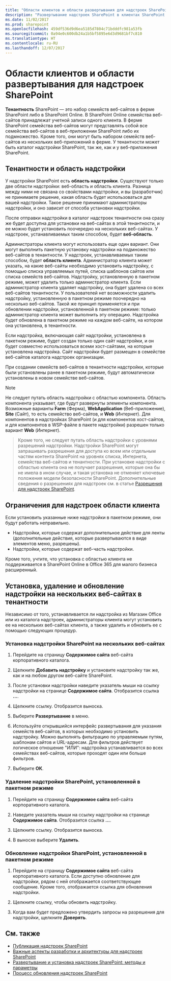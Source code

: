 ```yaml
---
title: "Области клиентов и области развертывания для надстроек SharePoint"
description: "Развертывание надстроек SharePoint в клиентах SharePoint области клиента и веб-области."
ms.date: 11/02/2017
ms.prod: sharepoint
ms.openlocfilehash: 459df536d9d6ea5185d7804c71bdddfc981a53fb
ms.sourcegitcommit: 0a94e0c600db24a1b5bf5895e6d3d9681bf7c810
ms.translationtype: HT
ms.contentlocale: ru-RU
ms.lasthandoff: 12/07/2017
---
```

# <a name="tenancies-and-deployment-scopes-for-sharepoint-add-ins"></a>Области клиентов и области развертывания для надстроек SharePoint

**Тенантность** SharePoint — это набор семейств веб-сайтов в ферме SharePoint либо в SharePoint Online. В SharePoint Online семейства веб-сайтов принадлежат учетной записи одного клиента. В ферме SharePoint семейства веб-сайтов могут представлять собой все семейства веб-сайтов в веб-приложении SharePoint либо их подмножество. Кроме того, они могут быть набором семейств веб-сайтов из нескольких веб-приложений в ферме. У тенантности может быть каталог надстройки SharePoint, так же, как и у веб-приложения SharePoint.

<a name="AppScope"> </a>
## <a name="tenancies-and-add-in-scope"></a>Тенантности и область надстройки

У надстройки SharePoint есть **область надстройки**. Существуют только две области надстройки: веб-область и область клиента. Разница между ними не связана со свойствами надстройки, и вы (разработчик) не принимаете решение, какая область будет использоваться для вашей надстройки. Такое решение принимают администраторы надстройки, и оно зависит от способа установки надстройки. 

После отправки надстройки в каталог надстроек тенантности она сразу же будет доступна для установки на веб-сайтах в этой тенантности, и ее можно будет установить поочередно на нескольких веб-сайтах. У надстроек, устанавливаемых таким способом, будет **веб-область**. 

Администраторы клиента могут использовать еще один вариант. Они могут выполнить пакетную установку надстройки на подмножество веб-сайтов в тенантности. У надстроек, устанавливаемых таким способом, будет **область клиента**. Администратор клиента может указать, на какие веб-сайты необходимо установить надстройку, с помощью списка управляемых путей, списка шаблонов сайтов или списка семейств веб-сайтов. Надстройку, установленную в пакетном режиме, может удалить только администратор клиента. Если администратор клиента удаляет надстройку, она будет удалена со всех веб-сайтов тенантности. У пользователей нет возможности удалить надстройку, установленную в пакетном режиме поочередно на несколько веб-сайтов. Такой же принцип применяется и при обновлении надстройки, установленной в пакетном режиме: только администратор клиента может выполнить эту операцию. Надстройка будет обновлена в пакетном режиме на каждом веб-сайте, на котором она установлена, в тенантности.

Если надстройка, включающая сайт надстройки, установлена в пакетном режиме, будет создан только один сайт надстройки, и он будет совместно использоваться всеми хост-сайтами, на которые установлена надстройка. Сайт надстройки будет размещен в семействе веб-сайтов каталога надстроек организации.

При создании семейств веб-сайтов в тенантности надстройки, которые были установлены ранее в пакетном режиме, будут автоматически установлены в новом семействе веб-сайтов.

> [!NOTE]
> Не следует путать область надстройки с областью компонента. Область компонента указывает, где будут развернуты элементы компонента. Возможные варианты **Farm** (Ферма), **WebApplication** (Веб-приложение), **Site** (Сайт), то есть семейство веб-сайтов, и **Web** (Интернет). Для компонентов в надстройках SharePoint (и для компонентов хост-сайтов, и для компонентов в WSP-файле в пакете надстройки) разрешен только вариант **Web** (Интернет). 

> Кроме того, не следует путать область надстройки с уровнями разрешений надстройки. Надстройки SharePoint могут запрашивать разрешения для доступа ко всем или отдельным частям контента SharePoint на уровнях списка, Интернета, семейства веб-сайтов и тенантности. При установке надстройки с областью клиента она не получает разрешения, которые она бы не имела в ином случае, и такая установка не отменяет ключевые положения модели безопасности SharePoint. Дополнительные сведения о разрешениях для надстроек см. в статье [Разрешения для надстроек SharePoint](add-in-permissions-in-sharepoint.md).

<a name="Tenant"> </a>
## <a name="limitations-of-tenant-scoped-add-ins"></a>Ограничения для надстроек области клиента

Если установить указанные ниже надстройки в пакетном режиме, они будут работать неправильно.

- Надстройки, которые содержат дополнительное действие для ленты (дополнительные действия, которые развертываются в виде элементов меню, разрешены).
- Надстройки, которые содержат веб-часть надстройки.

Кроме того, учтите, что установка с областью клиента не поддерживается в SharePoint Online в Office 365 для малого бизнеса расширенный.

<a name="Web"> </a>
## <a name="how-to-install-uninstall-and-update-an-add-in-on-multiple-websites-in-a-tenancy"></a>Установка, удаление и обновление надстройки на нескольких веб-сайтах в тенантности

Независимо от того, устанавливается ли надстройка из Магазин Office или из каталога надстроек, администраторы клиента могут установить ее на нескольких веб-сайтах клиента, а также удалить и обновить ее с помощью следующих процедур.

### <a name="to-install-a-sharepoint-add-in-to-multiple-websites"></a>Установка надстройки SharePoint на нескольких веб-сайтах

1. Перейдите на страницу **Содержимое сайта** веб-сайта корпоративного каталога.

2. Щелкните **Добавить надстройку** и установите надстройку так же, как и на любом другом веб-сайте SharePoint.

3. После установки надстройки наведите указатель мыши на ссылку надстройки на странице **Содержимое сайта**. Отобразится ссылка **...**.

4. Щелкните ссылку. Отобразится выноска.

5. Выберите **Развертывание** в меню.

6. Используйте открывшийся интерфейс развертывания для указания семейств веб-сайтов, в которых необходимо установить надстройку. Можно выполнять фильтрацию по управляемым путям, шаблонам сайтов и URL-адресам. Для фильтров действует логическое отношение "ИЛИ": надстройка устанавливается во всех семействах веб-сайтов, которые проходят один или больше фильтров.

7. Выберите **ОК**.
    

### <a name="to-uninstall-a-batch-installed-sharepoint-add-in"></a>Удаление надстройки SharePoint, установленной в пакетном режиме

1. Перейдите на страницу **Содержимое сайта** веб-сайта корпоративного каталога.

2. Наведите указатель мыши на ссылку надстройки на странице **Содержимое сайта**. Отобразится ссылка **...**.

3. Щелкните ссылку. Отобразится выноска.

4. В выноске выберите **Удалить**.    
 

### <a name="to-update-a-batch-installed-sharepoint-add-in"></a>Обновление надстройки SharePoint, установленной в пакетном режиме

1. Перейдите на страницу **Содержимое сайта** веб-сайта корпоративного каталога. Если доступно обновление для надстройки, рядом с ней отображается соответствующее сообщение. Кроме того, отображается ссылка для обновления надстройки.

2. Щелкните ссылку, чтобы обновить надстройку.

3. Когда вам будет предложено утвердить запросы на разрешения для надстройки, щелкните **Доверять**.   
 

## <a name="see-also"></a>См. также
<a name="SP15tenancies_addlresources"> </a>

-  [Публикация надстроек SharePoint](publish-sharepoint-add-ins.md)    
-  [Важные аспекты разработки и архитектуры для надстроек SharePoint](important-aspects-of-the-sharepoint-add-in-architecture-and-development-landscap.md)   
-  [Развертывание и установка надстроек SharePoint: методы и параметры](deploying-and-installing-sharepoint-add-ins-methods-and-options.md) 
-  [Процесс обновления надстроек SharePoint](sharepoint-add-ins-update-process.md)
    
